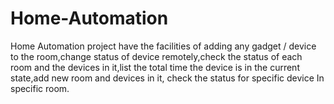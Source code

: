 # Home-Automation
Home Automation project have the facilities of adding any gadget / device to the room,change status of device remotely,check the status of each room and the devices in it,list the total time the device is in the current state,add new room and devices in it, check the status for specific device In specific room.
